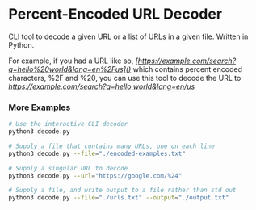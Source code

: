# Percent-Encoded URL Decoder

CLI tool to decode a given URL or a list of URLs in a given file. Written in Python.

For example, if you had a URL like so, *[https://example.com/search?q=hello%20world&lang=en%2Fus]()*
which contains percent encoded characters, %2F and %20, you can use this tool to decode the URL to
*[https://example.com/search?q=hello world&lang=en/us]()*

### More Examples
``` zsh
# Use the interactive CLI decoder
python3 decode.py

# Supply a file that contains many URLs, one on each line
python3 decode.py --file="./encoded-examples.txt"

# Supply a singular URL to decode
python3 decode.py --url="https://google.com/%24"

# Supply a file, and write output to a file rather than std out
python3 decode.py --file="./urls.txt" --output="./output.txt"
```
